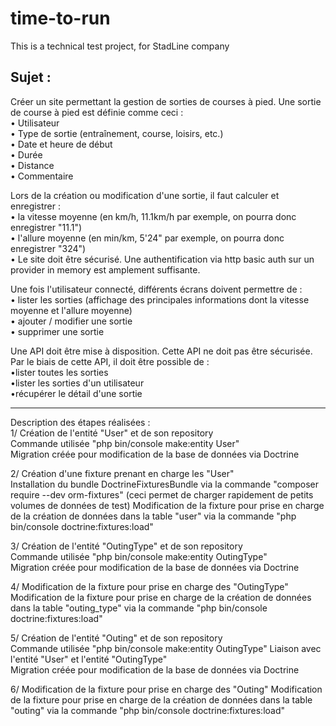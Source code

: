 # time-to-run
This is a technical test project, for StadLine company

Sujet :
-------
Créer un site permettant la gestion de sorties de courses à pied.
Une sortie de course à pied est définie comme ceci :  
  • Utilisateur  
  • Type de sortie (entraînement, course, loisirs, etc.)  
  • Date et heure de début              
  • Durée                                         
  • Distance                                 
  • Commentaire                           
  

Lors de la création ou modification d'une sortie, il faut calculer et enregistrer :  
  • la vitesse moyenne (en km/h, 11.1km/h par exemple, on pourra donc enregistrer "11.1")    
  • l'allure moyenne (en min/km, 5'24" par exemple, on pourra donc enregistrer "324")    
  • Le site doit être sécurisé. Une authentification via http basic auth sur un provider in memory est amplement suffisante.  

Une fois l'utilisateur connecté, différents écrans doivent permettre de :  
  • lister les sorties (affichage des principales informations dont la vitesse moyenne et l'allure moyenne)  
  • ajouter / modifier une sortie  
  • supprimer une sortie  
  
Une API doit être mise à disposition. Cette API ne doit pas être sécurisée. Par le biais de cette API, il doit être possible de :  
  •lister toutes les sorties  
  •lister les sorties d'un utilisateur  
  •récupérer le détail d'une sortie  

------
Description des étapes réalisées :  
1/ Création de l'entité "User" et de son repository  
Commande utilisée "php bin/console make:entity User"  
Migration créée pour modification de la base de données via Doctrine  

2/ Création d'une fixture prenant en charge les "User"  
Installation du bundle DoctrineFixturesBundle via la commande "composer require --dev orm-fixtures" (ceci permet de charger rapidement de petits volumes de données de test)
Modification de la fixture pour prise en charge de la création de données dans la table "user" via la commande "php bin/console doctrine:fixtures:load"

3/ Création de l'entité "OutingType" et de son repository  
Commande utilisée "php bin/console make:entity OutingType"  
Migration créée pour modification de la base de données via Doctrine  

4/ Modification de la fixture pour prise en charge des "OutingType"  
Modification de la fixture pour prise en charge de la création de données dans la table "outing_type" via la commande "php bin/console doctrine:fixtures:load"

5/ Création de l'entité "Outing" et de son repository  
Commande utilisée "php bin/console make:entity OutingType"
Liaison avec l'entité "User" et l'entité "OutingType"  
Migration créée pour modification de la base de données via Doctrine  

6/ Modification de la fixture pour prise en charge des "Outing" 
Modification de la fixture pour prise en charge de la création de données dans la table "outing" via la commande "php bin/console doctrine:fixtures:load"